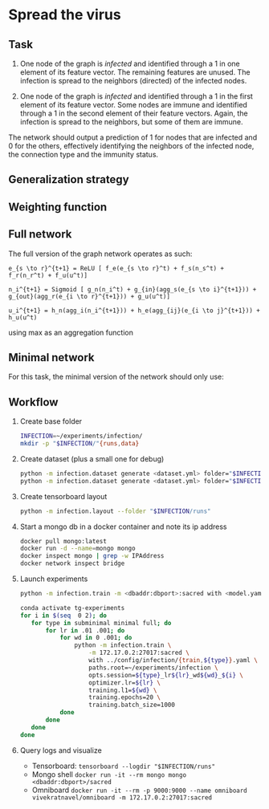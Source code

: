 # Spread the virus

## Task
1. One node of the graph is _infected_ and identified through a 1 in one element of its feature vector. 
   The remaining features are unused. The infection is spread to the neighbors (directed) of the infected nodes.
   
2. One node of the graph is _infected_ and identified through a 1 in the first element of its feature vector. Some nodes
   are immune and identified through a 1 in the second element of their feature vectors. 
   Again, the infection is spread to the neighbors, but some of them are immune.
   
The network should output a prediction of 1 for nodes that are infected and 0 for the others, effectively
identifying the neighbors of the infected node, the connection type and the immunity status. 

## Generalization strategy

## Weighting function

## Full network
The full version of the graph network operates as such:
```
e_{s \to r}^{t+1} = ReLU [ f_e(e_{s \to r}^t) + f_s(n_s^t) + f_r(n_r^t) + f_u(u^t)]

n_i^{t+1} = Sigmoid [ g_n(n_i^t) + g_{in}(agg_s(e_{s \to i}^{t+1})) + g_{out}(agg_r(e_{i \to r}^{t+1})) + g_u(u^t)]

u_i^{t+1} = h_n(agg_i(n_i^{t+1})) + h_e(agg_{ij}(e_{i \to j}^{t+1})) + h_u(u^t)
```

using max as an aggregation function

## Minimal network
For this task, the minimal version of the network should only use:

## Workflow

1. Create base folder
    ```bash
    INFECTION=~/experiments/infection/
    mkdir -p "$INFECTION/"{runs,data}
    ```
2. Create dataset (plus a small one for debug)
    ```bash
    python -m infection.dataset generate <dataset.yml> folder="$INFECTION/data"
    python -m infection.dataset generate <dataset.yml> folder="$INFECTION/data" datasets.{train,val,test}.num_samples= 1000
    ```
3. Create tensorboard layout
    ```bash
    python -m infection.layout --folder "$INFECTION/runs"
    ```
    
4. Start a mongo db in a docker container and note its ip address
    ```bash
    docker pull mongo:latest
    docker run -d --name=mongo mongo
    docker inspect mongo | grep -w IPAddress
    docker network inspect bridge
    ```
   
5. Launch experiments
    ```bash
    python -m infection.train -m <dbaddr:dbport>:sacred with <model.yaml> <train.yaml> [<other config>]

    conda activate tg-experiments
    for i in $(seq  0 2); do
       for type in subminimal minimal full; do
           for lr in .01 .001; do
               for wd in 0 .001; do
                   python -m infection.train \
                       -m 172.17.0.2:27017:sacred \
                       with ../config/infection/{train,${type}}.yaml \
                       paths.root=~/experiments/infection \
                       opts.session=${type}_lr${lr}_wd${wd}_${i} \
                       optimizer.lr=${lr} \
                       training.l1=${wd} \
                       training.epochs=20 \
                       training.batch_size=1000
               done
           done
       done
    done
    ```
6. Query logs and visualize
   - Tensorboard: `tensorboard --logdir "$INFECTION/runs"`
   - Mongo shell `docker run -it --rm mongo mongo <dbaddr:dbport>/sacred`
   - Omniboard `docker run -it --rm -p 9000:9000 --name omniboard vivekratnavel/omniboard -m 172.17.0.2:27017:sacred`
